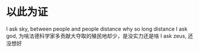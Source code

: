 # 以此为证

I ask sky, between people and people distance why so long distance
I ask god, 为啥法德科学家多贡献大夺取的殖民地却少，是没实力还是啥
I ask zeus, 还没想好
